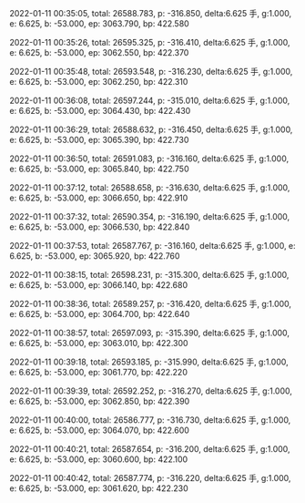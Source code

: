 2022-01-11 00:35:05, total: 26588.783, p: -316.850, delta:6.625 手, g:1.000, e: 6.625, b: -53.000, ep: 3063.790, bp: 422.580

2022-01-11 00:35:26, total: 26595.325, p: -316.410, delta:6.625 手, g:1.000, e: 6.625, b: -53.000, ep: 3062.550, bp: 422.370

2022-01-11 00:35:48, total: 26593.548, p: -316.230, delta:6.625 手, g:1.000, e: 6.625, b: -53.000, ep: 3062.250, bp: 422.310

2022-01-11 00:36:08, total: 26597.244, p: -315.010, delta:6.625 手, g:1.000, e: 6.625, b: -53.000, ep: 3064.430, bp: 422.430

2022-01-11 00:36:29, total: 26588.632, p: -316.450, delta:6.625 手, g:1.000, e: 6.625, b: -53.000, ep: 3065.390, bp: 422.730

2022-01-11 00:36:50, total: 26591.083, p: -316.160, delta:6.625 手, g:1.000, e: 6.625, b: -53.000, ep: 3065.840, bp: 422.750

2022-01-11 00:37:12, total: 26588.658, p: -316.630, delta:6.625 手, g:1.000, e: 6.625, b: -53.000, ep: 3066.650, bp: 422.910

2022-01-11 00:37:32, total: 26590.354, p: -316.190, delta:6.625 手, g:1.000, e: 6.625, b: -53.000, ep: 3066.530, bp: 422.840

2022-01-11 00:37:53, total: 26587.767, p: -316.160, delta:6.625 手, g:1.000, e: 6.625, b: -53.000, ep: 3065.920, bp: 422.760

2022-01-11 00:38:15, total: 26598.231, p: -315.300, delta:6.625 手, g:1.000, e: 6.625, b: -53.000, ep: 3066.140, bp: 422.680

2022-01-11 00:38:36, total: 26589.257, p: -316.420, delta:6.625 手, g:1.000, e: 6.625, b: -53.000, ep: 3064.700, bp: 422.640

2022-01-11 00:38:57, total: 26597.093, p: -315.390, delta:6.625 手, g:1.000, e: 6.625, b: -53.000, ep: 3063.010, bp: 422.300

2022-01-11 00:39:18, total: 26593.185, p: -315.990, delta:6.625 手, g:1.000, e: 6.625, b: -53.000, ep: 3061.770, bp: 422.220

2022-01-11 00:39:39, total: 26592.252, p: -316.270, delta:6.625 手, g:1.000, e: 6.625, b: -53.000, ep: 3062.850, bp: 422.390

2022-01-11 00:40:00, total: 26586.777, p: -316.730, delta:6.625 手, g:1.000, e: 6.625, b: -53.000, ep: 3064.070, bp: 422.600

2022-01-11 00:40:21, total: 26587.654, p: -316.200, delta:6.625 手, g:1.000, e: 6.625, b: -53.000, ep: 3060.600, bp: 422.100

2022-01-11 00:40:42, total: 26587.774, p: -316.220, delta:6.625 手, g:1.000, e: 6.625, b: -53.000, ep: 3061.620, bp: 422.230